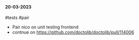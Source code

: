 #### 20-03-2023
#tests #pair 

- Pair nico on unit testing frontend
- contnue on https://github.com/doctolib/doctolib/pull/114006